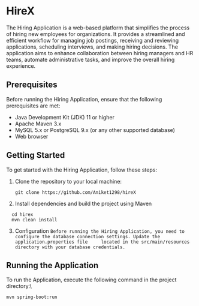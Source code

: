 # HireX

The Hiring Application is a web-based platform that simplifies the process of hiring new employees for organizations. It provides a streamlined and efficient workflow for managing job postings, receiving and reviewing applications, scheduling interviews, and making hiring decisions. The application aims to enhance collaboration between hiring managers and HR teams, automate administrative tasks, and improve the overall hiring experience.

## Prerequisites

Before running the Hiring Application, ensure that the following prerequisites are met:

- Java Development Kit (JDK) 11 or higher
- Apache Maven 3.x
- MySQL 5.x or PostgreSQL 9.x (or any other supported database)
- Web browser

## Getting Started

To get started with the Hiring Application, follow these steps:

1. Clone the repository to your local machine:
   ```shell
   git clone https://github.com/Aniket1298/hireX
2. Install dependencies and build the project using Maven 
```
  cd hirex
  mvn clean install 
```
3. Configuration
 ```Before running the Hiring Application, you need to configure the database connection settings. Update the application.properties file     located in the src/main/resources directory with your database credentials.```

## Running the Application
To run the  Application, execute the following command in the project directory:\
```
mvn spring-boot:run
```
